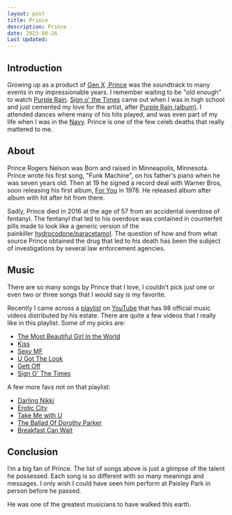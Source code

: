 ```yaml
---
layout: post
title: Prince 
description: Prince
date: 2023-08-26
Last Updated: 
---
```

## Introduction
Growing up as a product of [Gen X](https://en.wikipedia.org/wiki/Generation_X) ,[Prince](https://en.wikipedia.org/wiki/Prince_(musician)) was the soundtrack to many events in my impressionable years.  I remember waiting to be "old enough" to watch [Purple Rain](https://en.wikipedia.org/wiki/Purple_Rain_%28film%29).  [Sign o' the Times](https://en.wikipedia.org/wiki/Sign_o'_the_Times) came out when I was in high school and just cemented my love for the artist, after [Purple Rain \(album\)](https://en.wikipedia.org/wiki/Purple_Rain_(album)). I attended dances where many of his hits played, and was even part of my life when I was in the [Navy](/life/in-the-navy/).  Prince is one of the few celeb deaths that really mattered to me.

## About 
Prince Rogers Nelson was Born and raised in Minneapolis, Minnesota.  Prince wrote his first song, "Funk Machine", on his father's piano when he was seven years old.  Then at 19 he signed a record deal with Warner Bros, soon releasing his first album, [For You](https://en.wikipedia.org/wiki/For_You_(Prince_album)) in 1978.   He released album after album with hit after hit from there.

Sadly, Prince died in 2016 at the age of 57 from an accidental overdose of fentanyl.  The fentanyl that led to his overdose was contained in counterfeit pills made to look like a generic version of the painkiller [hydrocodone/paracetamol](https://en.wikipedia.org/wiki/Hydrocodone/paracetamol). The question of how and from what source Prince obtained the drug that led to his death has been the subject of investigations by several law enforcement agencies.

## Music
There are so many songs by Prince that I love, I couldn’t pick just one or even two or three songs that I would say is my favorite.

Recently I came across a [playlist](https://www.youtube.com/playlist?list=PLrwXzbX3SWnu1H2yesZA0-28anAKGK6ZE) on [YouTube](https://www.youtube.com) that has 98 official music videos distributed by his estate. There are quite a few videos that I really like in this playlist.  Some of my picks are:

* [The Most Beautiful Girl In the World](https://youtube.com/FuXbKLiW1UI%3Fsi=L_13xNYBTEk6xeBr)
* [Kiss](https://youtube.com/H9tEvfIsDyo%3Fsi=j1pl5gNyVI7OjdrO)
* [Sexy MF](https://youtube.com/bfHsF6FKgb4?si=hpR4TcGsnsZL7Oty)
* [U Got The Look](https://youtube.com/_jCuroTbqBI?si=VSN3RbVpDjzZLUK4)
* [Gett Off](https://youtube.com/6f4BwQFF-Os?si=BtYJ1rjX21oUsNwz)
* [Sign O' The Times](https://youtube.com/8EdxM72EZ94?si=0JKMZOuGlYf03LHS)

A few more favs not on that playlist:

* [Darling Nikki](https://youtube.com/j8oxXkUjYHg?si=gzzZEybJJZpCwp8i)
* [Erotic City](https://youtube.com/aoSK7vju_l8?si=Azr3uhHj3kvAb3R5)
* [Take Me with U](https://youtube.com/v5HuK6u1eJw?si=mpfYWb2d5LRUK0bx)
* [The Ballad Of Dorothy Parker](https://youtube.com/Zf59l6Mzcyw?si=Od2AAL9DgvB27dTP)
* [Breakfast Can Wait](https://youtube.com/CzWX1gv6u2s?si=Ij-X3k4rP2H7z-_q)

## Conclusion
I’m a big fan of Prince.  The list of songs above is just a glimpse of the talent he possessed.  Each song is so different with so many meanings and messages.  I only wish I could have seen him perform at Paisley Park in person before he passed.

He was one of the greatest musicians to have walked this earth.